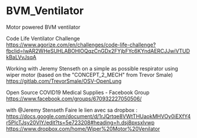 # BVM_Ventilator
Motor powered BVM ventilator

Code Life Ventilator Challenge
https://www.agorize.com/en/challenges/code-life-challenge?fbclid=IwAR2WHeSUHLABOHlOQqzCnGDx2FYjbFYc6KYndAERCJJwiVTUDkBaLVvJsqA


Working with Jeremy Stenseth on a simple as possible respirator using wiper motor (based on the "CONCEPT_2_MECH" from Trevor Smale)
https://gitlab.com/TrevorSmale/OSV-OpenLung


Open Source COVID19 Medical Supplies - Facebook Group
https://www.facebook.com/groups/670932227050506/

with @Jeremy Stenseth
Faire le lien avec sa dropbox :
https://docs.google.com/document/d/1rJQrtqe8VWtTHUaokMHVOy0iEXfY4r5PlcTJsy20VlY/edit?ts=5e723208#heading=h.dsj8pxsxlvwp
https://www.dropbox.com/home/Wiper%20Motor%20Venilator